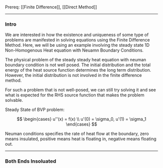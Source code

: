 Prereq: [[Finite Difference]], [[Direct Method]]

---
### **Intro**

We are interested in how the existence and uniqueness of some type of problems are manifested in solving equations using the Finite Difference Method. Here, we will be using an example involving the steady state 1D Non-Homogenous Heat equation with Neuamn Boundary Conditions. 

The physical problem of the steady steady heat equation with neuman boundary condition is not well posed. The initial distribution and the total energy of the heat source function determines the long term distribution. However, the initial distribution is not involved in the finite difference method. 

For such a problem that is not well-posed, we can still try solving it and see what is expected for the RHS source function that makes the problem solvable. 

Steady State of BVP problem: 

$$
\begin{cases}
    u''(x) = f(x)
    \\
    u'(0) = \sigma_0, u'(1) = \sigma_1
\end{cases}
$$

Neuman conditions specifies the rate of heat flow at the boundary, zero means insulated, positive means heat is floating in, negative means floating out. 

---
### **Both Ends Insoluated**
